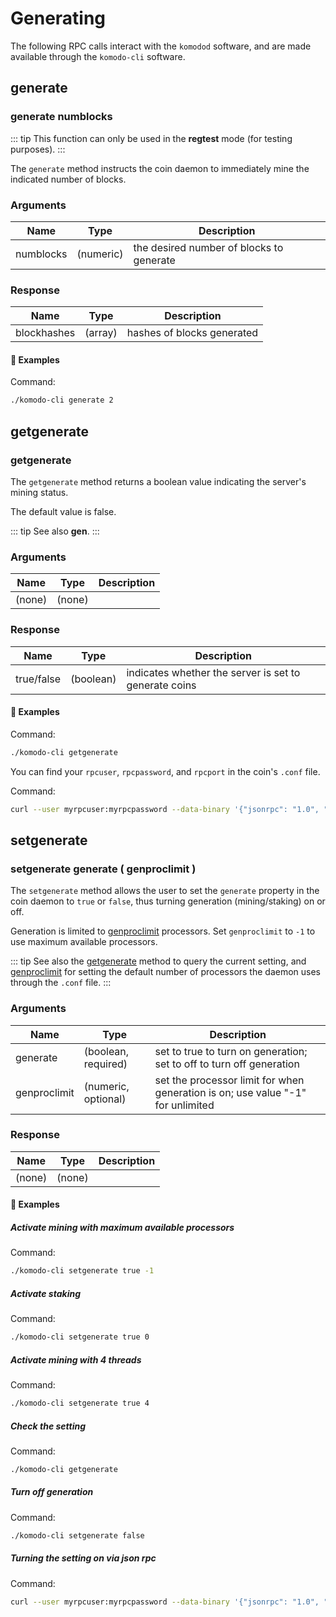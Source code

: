 # Generating

The following RPC calls interact with the `komodod` software, and are made available through the `komodo-cli` software.

## generate

### generate numblocks

::: tip
This function can only be used in the <b>regtest</b> mode (for testing purposes).
:::

The `generate` method instructs the coin daemon to immediately mine the indicated number of blocks.

### Arguments

| Name | Type | Description | 
| --------- | --------- | ---------------------------------------- |
| numblocks | (numeric) | the desired number of blocks to generate |

### Response

| Name | Type | Description | 
| ----------- | ------- | -------------------------- |
| blockhashes | (array) | hashes of blocks generated |

#### :pushpin: Examples

Command:

```bash
./komodo-cli generate 2
```

<collapse-text hidden title="Response">

```bash
[
  "0475316d63fe48bb9d58373595cb334fc2553f65496edfb2fb17b9ed06f4c480",
  "00d29a2b7dec52baa9ab8e4264363f32b4989eef7dbb0a9932fbc11274195b5a"
]
```

</collapse-text>

## getgenerate

### getgenerate

The `getgenerate` method returns a boolean value indicating the server's mining status.

The default value is false.

::: tip
See also <b>gen</b>.
:::

### Arguments

| Name | Type | Description | 
| --------- | ------ | ----------- |
| (none)    | (none) |

### Response

| Name | Type | Description | 
| ---------- | --------- | ----------------------------------------------------- |
| true/false | (boolean) | indicates whether the server is set to generate coins |

#### :pushpin: Examples

Command:

```bash
./komodo-cli getgenerate
```

<collapse-text hidden title="Response">

```bash
false
```

</collapse-text>

You can find your `rpcuser`, `rpcpassword`, and `rpcport` in the coin's `.conf` file.

Command:

```bash
curl --user myrpcuser:myrpcpassword --data-binary '{"jsonrpc": "1.0", "id":"curltest", "method": "getgenerate", "params": [] }' -H 'content-type: text/plain;' http://127.0.0.1:myrpcport/
```

<collapse-text hidden title="Response">

```json
{
  "result": false,
  "error": null,
  "id": "curltest"
}
```

</collapse-text>

## setgenerate

### setgenerate generate ( genproclimit )

The `setgenerate` method allows the user to set the `generate` property in the coin daemon to `true` or `false`, thus turning generation (mining/staking) on or off.

Generation is limited to [genproclimit](../installations/common-runtime-parameters.html#genproclimit) processors. Set `genproclimit` to `-1` to use maximum available processors.

::: tip
See also the [getgenerate](../komodo-api/generate.html#getgenerate) method to query the current setting, and [genproclimit](../installations/common-runtime-parameters.html#genproclimit) for setting the default number of processors the daemon uses through the `.conf` file.
:::

### Arguments

| Name | Type | Description | 
| ------------ | ------------------- | ------------------------------------------------------------------------------- |
| generate     | (boolean, required) | set to true to turn on generation; set to off to turn off generation            |
| genproclimit | (numeric, optional) | set the processor limit for when generation is on; use value "-1" for unlimited |

### Response

| Name | Type | Description | 
| --------- | ------ | ----------- |
| (none)    | (none) |

#### :pushpin: Examples

##### Activate mining with maximum available processors

Command:

```bash
./komodo-cli setgenerate true -1
```

<collapse-text hidden title="Response">

```bash
(none)
```

</collapse-text>

##### Activate staking

Command:

```bash
./komodo-cli setgenerate true 0
```

<collapse-text hidden title="Response">

```bash
(none)
```

</collapse-text>

##### Activate mining with 4 threads

Command:

```bash
./komodo-cli setgenerate true 4
```

<collapse-text hidden title="Response">

```bash
(none)
```

</collapse-text>

##### Check the setting

Command:

```bash
./komodo-cli getgenerate
```

<collapse-text hidden title="Response">

```bash
true
```

</collapse-text>

##### Turn off generation

Command:

```bash
./komodo-cli setgenerate false
```

<collapse-text hidden title="Response">

```bash
(none)
```

</collapse-text>

##### Turning the setting on via json rpc

Command:

```bash
curl --user myrpcuser:myrpcpassword --data-binary '{"jsonrpc": "1.0", "id":"curltest", "method": "setgenerate", "params": [true, 1] }' -H 'content-type: text/plain;' http://127.0.0.1:myrpcport/
```

<collapse-text hidden title="Response">

```json
{
  "result": null,
  "error": null,
  "id": "curltest"
}
```

</collapse-text>
